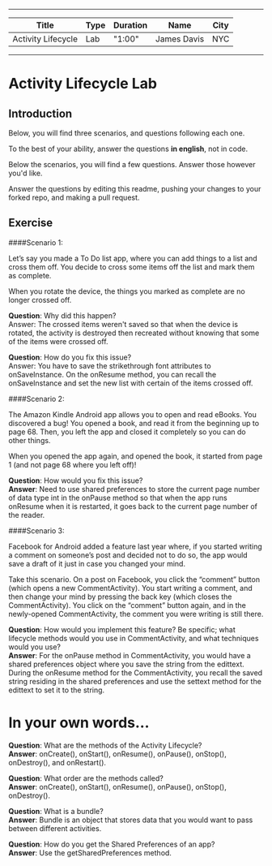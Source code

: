 
---

| Title | Type | Duration | Name | City |
| --- | --- | --- | --- | --- |
| Activity Lifecycle | Lab | "1:00" | James Davis | NYC |

---  
# Activity Lifecycle Lab

## Introduction

Below, you will find three scenarios, and questions following each one.

To the best of your ability, answer the questions **in english**, not in code.

Below the scenarios, you will find a few questions. Answer those however you'd like.

Answer the questions by editing this readme, pushing your changes to your forked repo, and making a pull request.

## Exercise  


####Scenario 1:

Let’s say you made a To Do list app, where you can add things to a list and cross them off. You decide to cross some items off the list and mark them as complete.

When you rotate the device, the things you marked as complete are no longer crossed off.

**Question**: Why did this happen?
<br />Answer: The crossed items weren't saved so that when the device is rotated, the activity is destroyed then recreated without knowing that some of the items were crossed off.

**Question**: How do you fix this issue?
<br />Answer: You have to save the strikethrough font attributes to onSaveInstance. On the onResume method, you can recall the onSaveInstance and set the new list with certain of the items crossed off.


####Scenario 2:

The Amazon Kindle Android app allows you to open and read eBooks. You discovered a bug! You opened a book, and read it from the beginning up to page 68. Then, you left the app and closed it completely so you can do other things.

When you opened the app again, and opened the book, it started from page 1 (and not page 68 where you left off)!

**Question**: How would you fix this issue?
<br />**Answer**: Need to use shared preferences to store the current page number of data type int in the onPause method so that when the app runs onResume when it is restarted, it goes back to the current page number of the reader.


####Scenario 3:

Facebook for Android added a feature last year where, if you started writing a comment on someone’s post and decided not to do so, the app would save a draft of it just in case you changed your mind.

Take this scenario. On a post on Facebook, you click the “comment” button (which opens a new CommentActivity). You start writing a comment, and then change your mind by pressing the back key (which closes the CommentActivity). You click on the “comment” button again, and in the newly-opened CommentActivity, the comment you were writing is still there.

**Question**: How would you implement this feature? Be specific; what lifecycle methods would you use in CommentActivity, and what techniques would you use?
<br />**Answer**: For the onPause method in CommentActivity, you would have a shared preferences object where you save the string from the edittext. During the onResume method for the CommentActivity, you recall the saved string residing in the shared preferences and use the settext method for the edittext to set it to the string.



In your own words…
==================

**Question**: What are the methods of the Activity Lifecycle?
<br />**Answer**: onCreate(), onStart(), onResume(), onPause(), onStop(), onDestroy(), and onRestart().

**Question**: What order are the methods called?
<br />**Answer**: onCreate(), onStart(), onResume(), onPause(), onStop(), onDestroy().

**Question**: What is a bundle?
<br />**Answer**: Bundle is an object that stores data that you would want to pass between different activities.

**Question**: How do you get the Shared Preferences of an app?
<br />**Answer**: Use the getSharedPreferences method.
